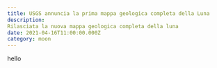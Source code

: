 ```yaml
---
title: USGS annuncia la prima mappa geologica completa della Luna
description:
Rilasciata la nuova mappa geologica completa della luna
date: 2021-04-16T11:00:00.000Z
category: moon
---
```


hello
